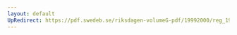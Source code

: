 ```yaml
---
layout: default
UpRedirect: https://pdf.swedeb.se/riksdagen-volumeG-pdf/19992000/reg_19992000/reg_19992000_0102.pdf
---
```


